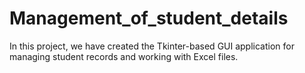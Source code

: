 # Management_of_student_details
In this project, we have created the Tkinter-based GUI application for managing student records and working with Excel files.
